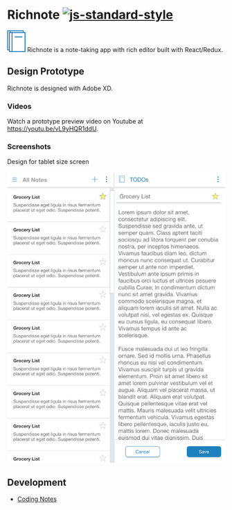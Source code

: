 # Richnote [![js-standard-style](https://img.shields.io/badge/code%20style-standard-brightgreen.svg)](https://github.com/standard/standard)

![Icon](src/assets/images/richnote_icon.svg) Richnote is a note-taking app with rich editor built with React/Redux.

## Design Prototype

Richnote is designed with Adobe XD.

### Videos

Watch a prototype preview video on Youtube at <https://youtu.be/vL9yHQR1ddU>.

### Screenshots

Design for tablet size screen

![iPad](doc/prototype/iPad-2x.png)

## Development

- [Coding Notes](doc/coding_notes.md)
